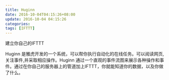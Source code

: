 ```yaml
---
title: Huginn
date: 2016-10-04T04:15:26+08:00
update: 2016-10-04 04:15:26
categories:
tags: [IFTTT]
---
```

建立你自己的IFTTT

Huginn 是雅虎开发的一个系统，可以帮你执行自动化的在线任务。可以阅读网页,关注事件,并采取相应操作。Huginn 通过一个直观的事件流图来展示各种操作和事件。通过在你自己的服务器上的管道加上IFTTT，你就能知道你的数据，以及你做了什么。
